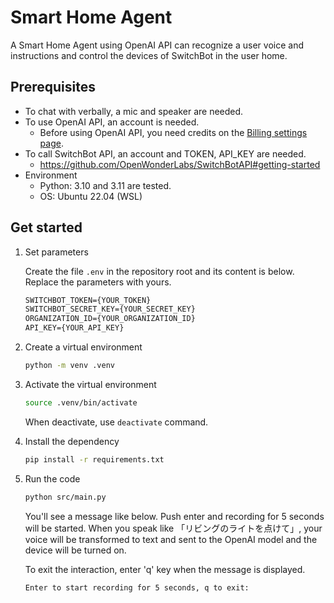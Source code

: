 # Smart Home Agent

A Smart Home Agent using OpenAI API can recognize a user voice and instructions and control the devices of SwitchBot in the user home.

## Prerequisites

- To chat with verbally, a mic and speaker are needed.
- To use OpenAI API, an account is needed.
  - Before using OpenAI API, you need credits on the [Billing settings page](https://platform.openai.com/account/billing/overview).
- To call SwitchBot API, an account and TOKEN, API_KEY are needed.
  - <https://github.com/OpenWonderLabs/SwitchBotAPI#getting-started>
- Environment
  - Python: 3.10 and 3.11 are tested.
  - OS: Ubuntu 22.04 (WSL)

## Get started

1. Set parameters

    Create the file `.env` in the repository root and its content is below. Replace the parameters with yours.

    ```txt
    SWITCHBOT_TOKEN={YOUR_TOKEN}
    SWITCHBOT_SECRET_KEY={YOUR_SECRET_KEY}
    ORGANIZATION_ID={YOUR_ORGANIZATION_ID}
    API_KEY={YOUR_API_KEY}
    ```

1. Create a virtual environment

    ```sh
    python -m venv .venv
    ```

1. Activate the virtual environment

    ```sh
    source .venv/bin/activate
    ```

    When deactivate, use `deactivate` command.

1. Install the dependency

    ```sh
    pip install -r requirements.txt
    ```

1. Run the code

    ```sh
    python src/main.py
    ```

    You'll see a message like below. Push enter and recording for 5 seconds will be started. When you speak like 「リビングのライトを点けて」, your voice will be transformed to text and sent to the OpenAI model and the device will be turned on.

    To exit the interaction, enter 'q' key when the message is displayed.

    ```txt
    Enter to start recording for 5 seconds, q to exit:
    ```
